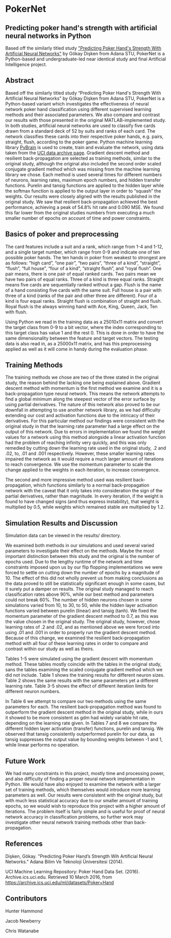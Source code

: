 # PokerNet

## Predicting poker hand's strength with artificial neural networks in Python

Based off the similarly titled study ["Predicting Poker Hand's Strength With Artificial Neural Networks"](bit.ly/1RecknH) by Gökay Dişken from Adana STU, PokerNet is a Python-based and undergraduate-led near identical study and final Artificial Intelligence project.

## Abstract

Based off the similarly titled study “Predicting Poker Hand's Strength With Artificial Neural Networks” by Gökay Dişken from Adana STU, PokerNet is a Python-based variant which investigates the effectiveness of neural network poker hand classification using different supervised learning methods and their associated parameters. We also compare and contrast our results with those presented in the original MATLAB-implemented study. In both studies, artificial neural networks are used to classify five cards drawn from a standard deck of 52 by suits and ranks of each card. The network classifies these cards into their respective poker hands, e.g. pairs, straight, flush, according to the poker game. Python machine learning library [PyBrain](https://github.com/pybrain/pybrain) is used to create, train and evaluate the network, using data taken from the [UCI data archive page](https://archive.ics.uci.edu/ml/datasets/Poker+Hand). Gradient descent method and resilient back-propagation are selected as training methods, similar to the original study, although the original also included the second order scaled conjugate gradient method which was missing from the machine learning library we chose. Each method is used several times for different numbers of neurons, learning rates, maximum epoch numbers, and hidden transfer functions. Purelin and tansig functions are applied to the hidden layer while the softmax function is applied to the output layer in order to “squash” the weights. Our results were closely aligned with the results published in the original study. We saw that resilient back-propagation achieved the best performance, achieving a peak of 54.8% hit rate and 0.090 MSE. We found this far lower from the original studies numbers from executing a much smaller number of epochs on account of time and power constraints.

## Basics of poker and preprocessing

The card features include a suit and a rank, which range from 1-4 and 1-12, and a single target number, which range from 0-9 and indicate one of ten possible poker hands. The ten hands in poker from weakest to strongest are as follows: “high card”, “one pair”, “two pairs”, “three of a kind”, “straight”, “flush”, “full house”, “four of a kind”, “straight flush”, and “royal flush”. One pair means, there is one pair of equal ranked cards. Two pairs mean we have two pairs of equal ranks. Three of a kind is three equal ranks. Straight means five cards are sequentially ranked without a gap. Flush is the name of a hand consisting five cards with the same suit. Full house is a pair with three of a kind (ranks of the pair and other three are different). Four of a kind is four equal ranks. Straight flush is combination of straight and flush. Royal flush is the always winning hand with Ace, King, Queen, Jack, Ten with flush.

Using Python we read in the training data as a 25010x11 matrix and convert the target class from 0-9 to a bit vector, where the index corresponding to this target class has value 1 and the rest 0. This is done in order to have the same dimensionality between the feature and target vectors. The testing data is also read in, as a 25000x11 matrix, and has this preprocessing applied as well as it will come in handy during the evaluation phase.

## Training Methods

The training methods we chose are two of the three stated in the original study, the reason behind the lacking one being explained above. Gradient descent method with momentum is the first method we examine and it is a back-propagation type neural network. This means the network attempts to find a global minimum along the steepest vector of the error surface by using partial derivatives. The nature of this network also proved to be our downfall in attempting to use another network library, as we had difficulty extending our cost and activation functions due to the intricacy of their derivatives. For this particular method our findings were consistent with the original study in that the learning rate parameter had a large effect on the output of this network. Due to errors in implementation we found the weight values for a network using this method alongside a linear activation function had the problem of reaching infinity very quickly, and this was only remedied by cutting down the learning rate used in the original study, .2 and .02, to, .01 and .001 respectively. However, these smaller learning rates impaired the network as it would require a much larger amount of iterations to reach convergence. We use the momentum parameter to scale the change applied to the weights in each iteration, to increase convergence.

The second and more impressive method used was resilient back-propagation, which functions similarly to a normal back-propagation network with the caveat that it only takes into consideration the sign of the partial derivatives, rather than magnitude. In every iteration, if the weight is found to have changed signs (and thus express instability), that weight is multiplied by 0.5, while weights which remained stable are multiplied by 1.2.

## Simulation Results and Discussion

Simulation data can be viewed in the results/ directory.

We examined both methods in our simulations and used several varied parameters to investigate their effect on the methods. Maybe the most important distinction between this study and the original is the number of epochs used. Due to the lengthy runtime of the network and time constraints imposed upon us by our flip flopping implementations we were forced to settle on cutting down the number of epochs by a magnitude of 10. The effect of this did not wholly prevent us from making conclusions as the data proved to still be statistically significant enough in some cases, but it surely put a damper on results. The original study managed to reach classification rates above 90%, while our best method and parameters could not break 60%. The number of hidden neurons chosen in some simulations varied from 10, to 30, to 50, while the hidden layer activation functions varied between purelin (linear) and tansig (tanh). We fixed the momentum parameter of the gradient descent method to 0.7, as this was the value chosen in the original study. The original study, however, chose learning rates of .2 and .02, and as mentioned above we were forced into using .01 and .001 in order to properly run the gradient descent method. Because of this change, we examined the resilient back-propagation method with all four of these learning rates in order to compare and contrast within our study as well as theirs.

Tables 1-5 were simulated using the gradient descent with momentum method. These tables mostly coincide with the tables in the original study, sans the tables examining the scaled conjugate gradient method which we did not include. Table 1 shows the training results for different neuron sizes. Table 2 shows the same results with the same parameters yet a different learning rate. Table 3-5 shows the effect of different iteration limits for different neuron numbers.

In Table 6 we attempt to compare our two methods using the same parameters for each. The resilient back-propagation method was found to outperform the gradient descent method in the original study, while in ours it showed to be more consistent as gdm had widely variable hit rate, depending on the learning rate given. In Tables 7 and 8 we compare the different hidden layer activation (transfer) functions, purelin and tansig. We observed that tansig consistently outperformed purelin for our data, as tansig suppresses the output value by bounding weights between -1 and 1, while linear performs no operation.

## Future Work

We had many constraints in this project, mostly time and processing power, and also difficulty of finding a proper neural network implementation in Python. We would have also enjoyed to examine the network with a larger set of training methods, which themselves would introduce more learning parameters as well. Our results were consistent with the original study, but with much less statistical accuracy due to our smaller amount of training epochs, so we would wish to reproduce this project with a higher amount of iterations. The problem itself is fairly simple and is useful for proof of neural network accuracy in classification problems, so further work may investigate other neural network training methods other than back-propagation.

## References

Dişken, Gökay. "Predicting Poker Hand’s Strength Wih Artificial Neural Networks." Adana Bilim Ve Teknoloji Üniversitesi (2014).

UCI Machine Learning Repository: Poker Hand Data Set. (2016). Archive.ics.uci.edu. Retrieved 10 March 2016, from https://archive.ics.uci.edu/ml/datasets/Poker+Hand

## Contributors

Hunter Hammond

Jacob Newberry

Chris Watanabe
